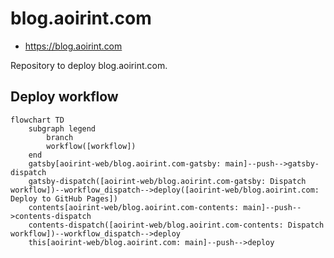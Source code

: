 # blog.aoirint.com

- <https://blog.aoirint.com>

Repository to deploy blog.aoirint.com.

## Deploy workflow

```mermaid
flowchart TD
    subgraph legend
        branch
        workflow([workflow])
    end
    gatsby[aoirint-web/blog.aoirint.com-gatsby: main]--push-->gatsby-dispatch
    gatsby-dispatch([aoirint-web/blog.aoirint.com-gatsby: Dispatch workflow])--workflow_dispatch-->deploy([aoirint-web/blog.aoirint.com: Deploy to GitHub Pages])
    contents[aoirint-web/blog.aoirint.com-contents: main]--push-->contents-dispatch
    contents-dispatch([aoirint-web/blog.aoirint.com-contents: Dispatch workflow])--workflow_dispatch-->deploy
    this[aoirint-web/blog.aoirint.com: main]--push-->deploy
```

